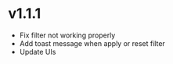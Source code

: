 # v1.1.1

* Fix filter not working properly
* Add toast message when apply or reset filter
* Update UIs

